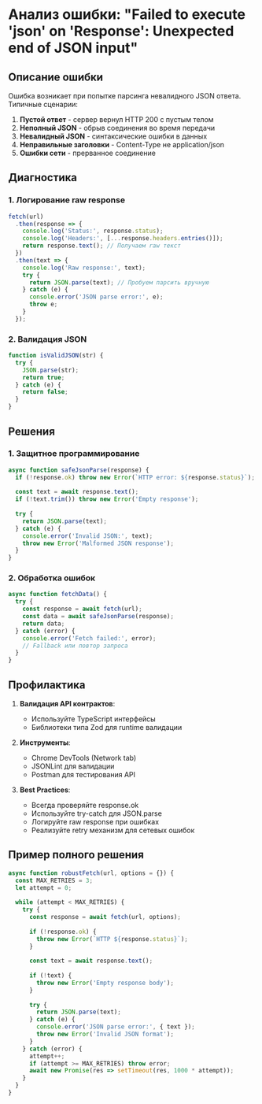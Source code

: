 # Анализ ошибки: "Failed to execute 'json' on 'Response': Unexpected end of JSON input"

## Описание ошибки
Ошибка возникает при попытке парсинга невалидного JSON ответа. Типичные сценарии:

1. **Пустой ответ** - сервер вернул HTTP 200 с пустым телом
2. **Неполный JSON** - обрыв соединения во время передачи
3. **Невалидный JSON** - синтаксические ошибки в данных
4. **Неправильные заголовки** - Content-Type не application/json
5. **Ошибки сети** - прерванное соединение

## Диагностика

### 1. Логирование raw response
```javascript
fetch(url)
  .then(response => {
    console.log('Status:', response.status);
    console.log('Headers:', [...response.headers.entries()]);
    return response.text(); // Получаем raw текст
  })
  .then(text => {
    console.log('Raw response:', text);
    try {
      return JSON.parse(text); // Пробуем парсить вручную
    } catch (e) {
      console.error('JSON parse error:', e);
      throw e;
    }
  });
```

### 2. Валидация JSON
```javascript
function isValidJSON(str) {
  try {
    JSON.parse(str);
    return true;
  } catch (e) {
    return false;
  }
}
```

## Решения

### 1. Защитное программирование
```javascript
async function safeJsonParse(response) {
  if (!response.ok) throw new Error(`HTTP error: ${response.status}`);
  
  const text = await response.text();
  if (!text.trim()) throw new Error('Empty response');
  
  try {
    return JSON.parse(text);
  } catch (e) {
    console.error('Invalid JSON:', text);
    throw new Error('Malformed JSON response');
  }
}
```

### 2. Обработка ошибок
```javascript
async function fetchData() {
  try {
    const response = await fetch(url);
    const data = await safeJsonParse(response);
    return data;
  } catch (error) {
    console.error('Fetch failed:', error);
    // Fallback или повтор запроса
  }
}
```

## Профилактика

1. **Валидация API контрактов**:
   - Используйте TypeScript интерфейсы
   - Библиотеки типа Zod для runtime валидации

2. **Инструменты**:
   - Chrome DevTools (Network tab)
   - JSONLint для валидации
   - Postman для тестирования API

3. **Best Practices**:
   - Всегда проверяйте response.ok
   - Используйте try-catch для JSON.parse
   - Логируйте raw response при ошибках
   - Реализуйте retry механизм для сетевых ошибок

## Пример полного решения
```javascript
async function robustFetch(url, options = {}) {
  const MAX_RETRIES = 3;
  let attempt = 0;
  
  while (attempt < MAX_RETRIES) {
    try {
      const response = await fetch(url, options);
      
      if (!response.ok) {
        throw new Error(`HTTP ${response.status}`);
      }
      
      const text = await response.text();
      
      if (!text) {
        throw new Error('Empty response body');
      }
      
      try {
        return JSON.parse(text);
      } catch (e) {
        console.error('JSON parse error:', { text });
        throw new Error('Invalid JSON format');
      }
    } catch (error) {
      attempt++;
      if (attempt >= MAX_RETRIES) throw error;
      await new Promise(res => setTimeout(res, 1000 * attempt));
    }
  }
}